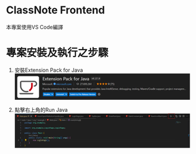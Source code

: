 # ClassNote Frontend

本專案使用VS Code編譯

# 專案安裝及執行之步驟

1. 安裝Extension Pack for Java
![step 1](./intro_img/Screenshot%202024-06-14%20184736.png)

2. 點擊右上角的Run Java
![step 2](./intro_img/Screenshot%202024-06-14%20185314.png)